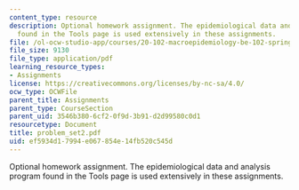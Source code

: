 ```yaml
---
content_type: resource
description: Optional homework assignment. The epidemiological data and analysis program
  found in the Tools page is used extensively in these assignments.
file: /ol-ocw-studio-app/courses/20-102-macroepidemiology-be-102-spring-2005/ef5934d17994e067854e14fb520c545d_problem_set2.pdf
file_size: 9130
file_type: application/pdf
learning_resource_types:
- Assignments
license: https://creativecommons.org/licenses/by-nc-sa/4.0/
ocw_type: OCWFile
parent_title: Assignments
parent_type: CourseSection
parent_uid: 3546b380-6cf2-0f9d-3b91-d2d99580c0d1
resourcetype: Document
title: problem_set2.pdf
uid: ef5934d1-7994-e067-854e-14fb520c545d
---
```

Optional homework assignment. The epidemiological data and analysis program found in the Tools page is used extensively in these assignments.